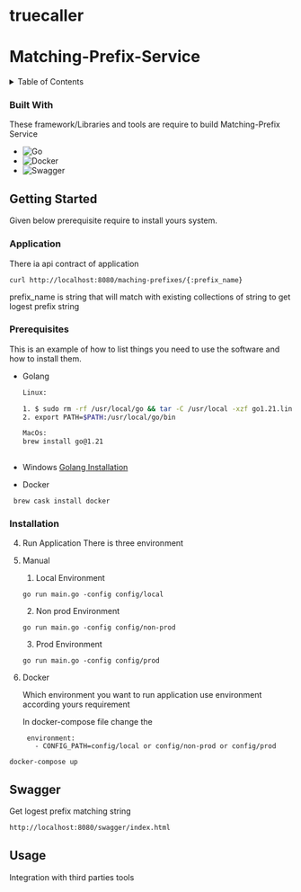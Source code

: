 # truecaller


# Matching-Prefix-Service

<!-- TABLE OF CONTENTS -->
<details>
  <summary>Table of Contents</summary>
  <ol>
    <li>
      <a href="#about-the-project">About The Project</a>
      <ul>
        <li><a href="#built-with">Built With</a></li>
      </ul>
    </li>
    <li>
      <a href="#getting-started">Getting Started</a>
      <ul>
        <li><a href="#prerequisites">Prerequisites</a></li>
        <li><a href="#installation">Installation</a></li>
      </ul>
    </li>
    <li><a href="#usage">Usage</a></li>
  </ol>
</details>



### Built With

These framework/Libraries and tools are require to build Matching-Prefix Service

* ![Go](https://img.shields.io/badge/go-%2300ADD8.svg?style=for-the-badge&logo=go&logoColor=white)
* ![Docker](https://img.shields.io/badge/docker-%230db7ed.svg?style=for-the-badge&logo=docker&logoColor=white)
* ![Swagger](https://img.shields.io/badge/-Swagger-%23Clojure?style=for-the-badge&logo=swagger&logoColor=white)



<!-- GETTING STARTED -->
## Getting Started

Given below prerequisite require to install yours system.

### Application 
There ia api contract of application 

```
curl http://localhost:8080/maching-prefixes/{:prefix_name}

```

prefix_name is  string that will match with existing collections of string to get logest prefix string

### Prerequisites

This is an example of how to list things you need to use the software and how to install them.
* Golang
  ```sh
  Linux:
  
  1. $ sudo rm -rf /usr/local/go && tar -C /usr/local -xzf go1.21.linux-amd64.tar.gz
  2. export PATH=$PATH:/usr/local/go/bin
  
  MacOs:
  brew install go@1.21
   
  ```
* Windows
  [Golang Installation](https://go.dev/doc/install)

* Docker
 ```
  brew cask install docker
  ```

### Installation


4. Run Application
 There is three environment 
 1. Manual
    1. Local Environment
    ```
    go run main.go -config config/local
    ```
    2. Non prod Environment

    ```
    go run main.go -config config/non-prod
    ```
    3. Prod Environment

    ```
    go run main.go -config config/prod
    ```
2. Docker

   Which environment you want to run application use environment according yours requirement

   In docker-compose file change the 
   ```
    environment:
      - CONFIG_PATH=config/local or config/non-prod or config/prod
   ```

  ```
  docker-compose up 
```
## Swagger
Get logest prefix matching string
  ```sh
  http://localhost:8080/swagger/index.html
   ```

<!-- USAGE EXAMPLES -->
## Usage

Integration with third parties tools


